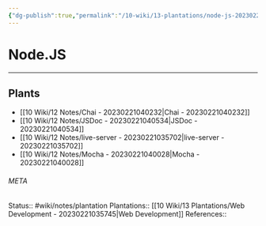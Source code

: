 ```yaml
---
{"dg-publish":true,"permalink":"/10-wiki/13-plantations/node-js-20230221035727/"}
---
```


# Node.JS
---



## Plants
- [[10 Wiki/12 Notes/Chai - 20230221040232\|Chai - 20230221040232]]
- [[10 Wiki/12 Notes/JSDoc - 20230221040534\|JSDoc - 20230221040534]]
- [[10 Wiki/12 Notes/live-server - 20230221035702\|live-server - 20230221035702]]
- [[10 Wiki/12 Notes/Mocha - 20230221040028\|Mocha - 20230221040028]]




###### META
Status:: #wiki/notes/plantation
Plantations:: [[10 Wiki/13 Plantations/Web Development - 20230221035745\|Web Development]]
References:: 
